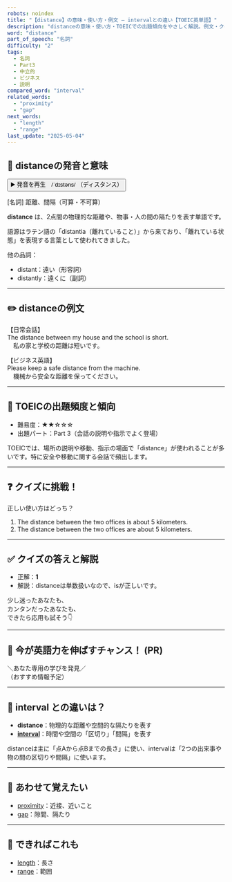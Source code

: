 ```yaml
---
robots: noindex
title: "【distance】の意味・使い方・例文 ― intervalとの違い【TOEIC英単語】"
description: "distanceの意味・使い方・TOEICでの出題傾向をやさしく解説。例文・クイズ付きでintervalとの違いもわかりやすく学べます。"
word: "distance"
part_of_speech: "名詞"
difficulty: "2"
tags:
  - 名詞
  - Part3
  - 中立的
  - ビジネス
  - 説明
compared_word: "interval"
related_words:
  - "proximity"
  - "gap"
next_words:
  - "length"
  - "range"
last_update: "2025-05-04"
---
```


## 🔰 distanceの発音と意味

<button class="play-audio" onclick="playTTS('distance')">
  <span class="play-audio-main">
    ▶️ 発音を再生　/ˈdɪstəns/
  </span>
  <span class="play-audio-sub">
    （ディスタンス）
  </span>
</button>

[名詞] 距離、間隔（可算・不可算）

**distance** は、2点間の物理的な距離や、物事・人の間の隔たりを表す単語です。

語源はラテン語の「distantia（離れていること）」から来ており、「離れている状態」を表現する言葉として使われてきました。

他の品詞：  
- distant：遠い（形容詞）
- distantly：遠くに（副詞）

---

## ✏️ distanceの例文

【日常会話】  
The distance between my house and the school is short.  
　私の家と学校の距離は短いです。

【ビジネス英語】  
Please keep a safe distance from the machine.  
　機械から安全な距離を保ってください。

---

## 🎯 TOEICの出題頻度と傾向

- 難易度：★★☆☆☆
- 出題パート：Part 3（会話の説明や指示でよく登場）

TOEICでは、場所の説明や移動、指示の場面で「distance」が使われることが多いです。特に安全や移動に関する会話で頻出します。

---

## ❓ クイズに挑戦！

正しい使い方はどっち？

1. The distance between the two offices is about 5 kilometers.  
2. The distance between the two offices are about 5 kilometers.

---

## ✅ クイズの答えと解説

- 正解：**1**
- 解説：distanceは単数扱いなので、isが正しいです。

少し迷ったあなたも、  
カンタンだったあなたも、  
できたら応用も試そう👇️

---

## 🚀 今が英語力を伸ばすチャンス！ (PR)

<div class="info-center">
＼あなた専用の学びを発見／<br>  
（おすすめ情報予定）
</div>

---

## 🤔  interval との違いは？

- **distance**：物理的な距離や空間的な隔たりを表す
- **[interval](/word/interval/)**：時間や空間の「区切り」「間隔」を表す

distanceは主に「点Aから点Bまでの長さ」に使い、intervalは「2つの出来事や物の間の区切りや間隔」に使います。

---

## 🧩 あわせて覚えたい

- [proximity](/word/proximity/)：近接、近いこと
- [gap](/word/gap/)：隙間、隔たり

---

## 📖 できればこれも

- [length](/word/length/)：長さ
- [range](/word/range/)：範囲

<!-- cvid: aid44_bid22 -->
